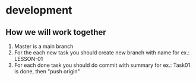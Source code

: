 # development

## How we will work together

1. Master is a main branch
2. For the each new task you should create new branch with name for ex.: LESSON-01
3. For each done task you should do commit with summary for ex.: Task01 is done, then "push origin"
